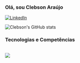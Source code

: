 ### Olá, sou Clebson Araújo

[![LinkedIn](https://img.shields.io/badge/LinkedIn-0077B5?style=for-the-badge&logo=linkedin&logoColor=white)](https://www.linkedin.com/in/clebson-araujo-programador/)

![Clebson's GitHub stats](https://github-readme-stats.vercel.app/api?username=clebson-desenvolvedor&show_icons=true&theme=onedark)

### Tecnologias e Competências

<div style="display:inline_block"><br/>
  <img align="center" src="https://img.shields.io/badge/Node.js-43853D?style=for-the-badge&logo=node.js&logoColor=white" />
</div>


